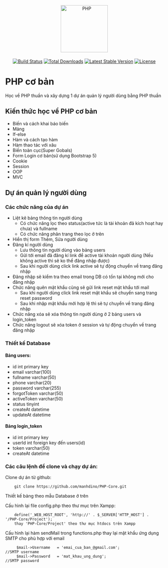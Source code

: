 <div align="center">
    <a href="https://php.net">
        <img
            alt="PHP"
            src="https://www.php.net/images/logos/new-php-logo.svg"
            width="150">
    </a>
</div>

<div style="margin-top:20px;">
<p align="center" >
<a href="https://github.com/laravel/framework/actions"><img src="https://github.com/laravel/framework/workflows/tests/badge.svg" alt="Build Status"></a>
<a href="https://packagist.org/packages/laravel/framework"><img src="https://img.shields.io/packagist/dt/laravel/framework" alt="Total Downloads"></a>
<a href="https://packagist.org/packages/laravel/framework"><img src="https://img.shields.io/packagist/v/laravel/framework" alt="Latest Stable Version"></a>
<a href="https://packagist.org/packages/laravel/framework"><img src="https://img.shields.io/packagist/l/laravel/framework" alt="License"></a>
</p>
</div>

# PHP cơ bản

Học về PHP thuần và xây dựng 1 dự án quản lý người dùng bằng PHP thuần

## Kiến thức học về PHP cơ bản

- Biến và cách khai báo biến
- Mảng
- If-else
- Hàm và cách tạo hàm
- Hàm thao tác với xâu
- Biến toàn cục(Super Gobals)
- Form Login cơ bản(sử dụng Bootstrap 5)
- Cookie
- Session
- OOP
- MVC

## Dự án quản lý người dùng

### Các chức năng của dự án

- Liệt kê bảng thông tin người dùng
  - Có chức năng lọc theo status(active tức là tài khoản đã kích hoạt hay chưa) và fullname
  - Có chức năng phân trang theo lọc ở trên
- Hiển thị form Thêm, Sửa người dùng
- Đăng kí người dùng
  - Lưu thông tin người dùng vào bảng users
  - Gửi tới email đã đăng kí link để active tài khoản người dùng
    (Nếu không active thì sẽ ko thể đăng nhập được)
  - Sau khi người dùng click link active sẽ tự động chuyển về trang đăng nhập
- Đăng nhập sẽ kiểm tra theo email trong DB có tồn tại không mới cho đăng nhập
- Chức năng quên mật khẩu cũng sẽ gửi link reset mật khẩu tới mail
  - Sau khi người dùng click link reset mật khẩu sẽ chuyển sang trang reset password
  - Sau khi nhập mật khẩu mới hợp lệ thì sẽ tự chuyển về trang đăng nhập
- Chức năng xóa sẽ xóa thông tin người dùng ở 2 bảng users và login_token
- Chức năng logout sẽ xóa token ở session và tự động chuyển về trang đăng nhập

### Thiết kế Database

#### Bảng users:

- id int primary key
- email varchar(100)
- fullname varchar(50)
- phone varchar(20)
- password varchar(255)
- forgotToken varchar(50)
- activeToken varchar(50)
- status tinyint
- createAt datetime
- updateAt datetime

#### Bảng login_token

- id int primary key
- userId int foreign key đến users(id)
- token varchar(50)
- createAt datetime

### Các câu lệnh để clone và chạy dự án:

Clone dự án từ github:

        git clone https://github.com/manhdino/PHP-Core.git

Thiết kế bảng theo mẫu Database ở trên

Cấu hình lại file config.php theo thư mục trên Xampp:

        define('_WEB_HOST_ROOT', 'http://' . $_SERVER['HTTP_HOST'] . '/PHP-Core/Project');
        thay 'PHP-Core/Project' theo thư mục htdocs trên Xampp

Cấu hình lại hàm sendMail trong functions.php thay lại mật khẩu ứng dụng SMTP cho phù hợp
với email

         $mail->Username   = 'emai_cua_ban_@gmail.com';                     //SMTP username
         $mail->Password   = 'mat_khau_ung_dung';                               //SMTP password


